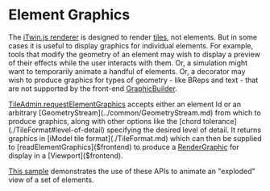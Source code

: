 # Element Graphics

The [iTwin.js renderer](./index.md) is designed to render [tiles](./Tiles.md), not elements. But in some cases it is useful to display graphics for individual elements. For example, tools that modify the geometry of an element may wish to display a preview of their effects while the user interacts with them. Or, a simulation might want to temporarily animate a handful of elements. Or, a decorator may wish to produce graphics for types of geometry - like BReps and text - that are not supported by the front-end [GraphicBuilder]($frontend).

[TileAdmin.requestElementGraphics]($frontend) accepts either an element Id or an arbitrary [GeometryStream](../common/GeometryStream.md) from which to produce graphics, along with other options like the [chord tolerance](./TileFormat#level-of-detail) specifying the desired level of detail. It returns graphics in [iModel tile format](./TileFormat.md) which can then be supplied to [readElementGraphics]($frontend) to produce a [RenderGraphic]($frontend) for display in a [Viewport]($frontend).

[This sample](https://www.itwinjs.org/sandboxes/iTwinPlatform/Exploded%20View/) demonstrates the use of these APIs to animate an "exploded" view of a set of elements.
